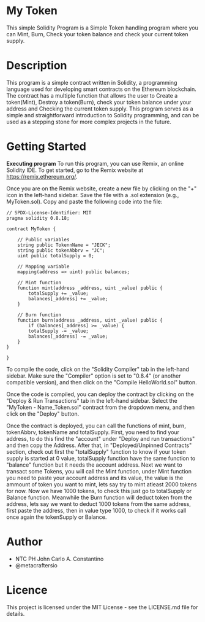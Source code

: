 # My Token
This simple Solidity Program is a Simple Token handling program where you can Mint, Burn, Check your token balance and check your current token supply.

# Description
This program is a simple contract written in Solidity, a programming language used for developing smart contracts on the Ethereum blockchain. The contract has a multiple function that allows the user to Create a token(Mint), Destroy a token(Burn), check your token balance under your address and Checking the current token supply. This program serves as a simple and straightforward introduction to Solidity programming, and can be used as a stepping stone for more complex projects in the future.

# Getting Started
**Executing program**
To run this program, you can use Remix, an online Solidity IDE. To get started, go to the Remix website at https://remix.ethereum.org/.

Once you are on the Remix website, create a new file by clicking on the "+" icon in the left-hand sidebar. Save the file with a .sol extension (e.g., MyToken.sol). Copy and paste the following code into the file:
```
// SPDX-License-Identifier: MIT
pragma solidity 0.8.18;

contract MyToken {

    // Public variables
    string public TokennName = "JECK";
    string public tokenAbbrv = "JC";
    uint public totalSupply = 0;

    // Mapping variable
    mapping(address => uint) public balances;

    // Mint function
    function mint(address _address, uint _value) public {
        totalSupply += _value;
        balances[_address] += _value;
    }

    // Burn function
    function burn(address _address, uint _value) public {
        if (balances[_address] >= _value) {
        totalSupply -= _value;
        balances[_address] -= _value;
    }
}

}
```
To compile the code, click on the "Solidity Compiler" tab in the left-hand sidebar. Make sure the "Compiler" option is set to "0.8.4" (or another compatible version), and then click on the "Compile HelloWorld.sol" button.

Once the code is compiled, you can deploy the contract by clicking on the "Deploy & Run Transactions" tab in the left-hand sidebar. Select the "MyToken - Name_Token.sol" contract from the dropdown menu, and then click on the "Deploy" button.

Once the contract is deployed, you can call the functions of mint, burn, tokenAbbrv, tokenName and totalSupply. First, you need to find your address, to do this find the "account" under "Deploy and run transactions" and then copy the Address. After that, in "Deployed/Unpinned Contracts" section, check out first the "totalSupply" function to know if your token supply is started at 0 value, totalSupply function have the same function to "balance" function but it needs the account address. Next we want to transact some Tokens, you will call the Mint function, under Mint function you need to paste your account address and its value, the value is the ammount of token you want to mint, lets say try to mint atleast 2000 tokens for now. Now we have 1000 tokens, to check this just go to totalSupply or Balance function. Meanwhile the Burn function will deduct token from the address, lets say we want to deduct 1000 tokens from the same address, first paste the address, then in value type 1000, to check if it works call once again the tokenSupply or Balance.

# Author
- NTC PH John Carlo A. Constantino
- @metacraftersio

# Licence
This project is licensed under the MIT License - see the LICENSE.md file for details.
